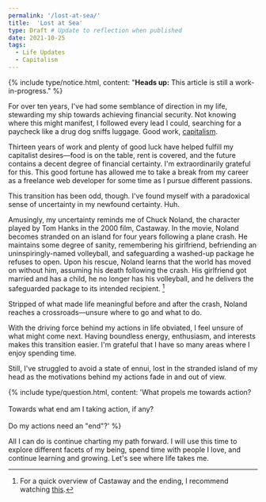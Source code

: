 ```yaml
---
permalink: '/lost-at-sea/'
title:  'Lost at Sea'
type: Draft # Update to reflection when published
date: 2021-10-25
tags:
  - Life Updates
  - Capitalism
---
```


{% include type/notice.html, content: "<strong>Heads up:</strong> This article is still a work-in-progress." %}

For over ten years, I've had some semblance of direction in my life, stewarding my ship towards achieving financial security. Not knowing where this might manifest, I followed every lead I could, searching for a paycheck like a drug dog sniffs luggage. Good work, [capitalism](/tags/capitalism).

Thirteen years of work and plenty of good luck have helped fulfill my capitalist desires—food is on the table, rent is covered, and the future contains a decent degree of financial certainty. I'm extraordinarily grateful for this. This good fortune has allowed me to take a break from my career as a freelance web developer for some time as I pursue different passions.

This transition has been odd, though. I've found myself with a paradoxical sense of uncertainty in my newfound certainty. Huh.

Amusingly, my uncertainty reminds me of Chuck Noland, the character played by Tom Hanks in the 2000 film, Castaway. In the movie, Noland becomes stranded on an island for four years following a plane crash. He maintains some degree of sanity, remembering his girlfriend, befriending an uninspiringly-named volleyball, and safeguarding a washed-up package he refuses to open. Upon his rescue, Noland learns that the world has moved on without him, assuming his death following the crash. His girlfriend got married and has a child, he no longer has his volleyball, and he delivers the safeguarded package to its intended recipient. [^1]

[^1]: For a quick overview of Castaway and the ending, I recommend watching [this](https://www.youtube.com/watch?v=4dbAKmozCAI).

Stripped of what made life meaningful before and after the crash, Noland reaches a crossroads—unsure where to go and what to do.

With the driving force behind my actions in life obviated, I feel unsure of what might come next. Having boundless energy, enthusiasm, and interests makes this transition easier. I'm grateful that I have so many areas where I enjoy spending time. 

Still, I've struggled to avoid a state of ennui, lost in the stranded island of my head as the motivations behind my actions fade in and out of view.

{% include type/question.html, content: 'What propels me towards action?<br><br>Towards what end am I taking action, if any?<br><br>Do my actions need an "end"?' %}

All I can do is continue charting my path forward. I will use this time to explore different facets of my being, spend time with people I love, and continue learning and growing. Let's see where life takes me.